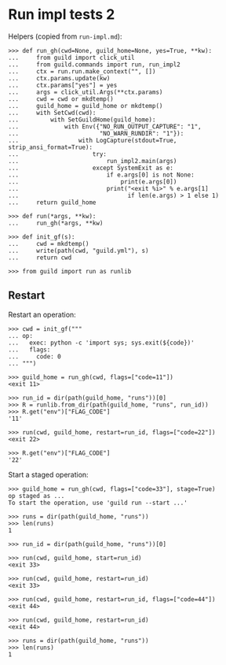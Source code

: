 # Run impl tests 2

Helpers (copied from `run-impl.md`):

    >>> def run_gh(cwd=None, guild_home=None, yes=True, **kw):
    ...     from guild import click_util
    ...     from guild.commands import run, run_impl2
    ...     ctx = run.run.make_context("", [])
    ...     ctx.params.update(kw)
    ...     ctx.params["yes"] = yes
    ...     args = click_util.Args(**ctx.params)
    ...     cwd = cwd or mkdtemp()
    ...     guild_home = guild_home or mkdtemp()
    ...     with SetCwd(cwd):
    ...         with SetGuildHome(guild_home):
    ...             with Env({"NO_RUN_OUTPUT_CAPTURE": "1",
    ...                       "NO_WARN_RUNDIR": "1"}):
    ...                 with LogCapture(stdout=True, strip_ansi_format=True):
    ...                     try:
    ...                         run_impl2.main(args)
    ...                     except SystemExit as e:
    ...                         if e.args[0] is not None:
    ...                             print(e.args[0])
    ...                         print("<exit %i>" % e.args[1]
    ...                               if len(e.args) > 1 else 1)
    ...     return guild_home

    >>> def run(*args, **kw):
    ...     run_gh(*args, **kw)

    >>> def init_gf(s):
    ...     cwd = mkdtemp()
    ...     write(path(cwd, "guild.yml"), s)
    ...     return cwd

    >>> from guild import run as runlib

## Restart

Restart an operation:

    >>> cwd = init_gf("""
    ... op:
    ...   exec: python -c 'import sys; sys.exit(${code})'
    ...   flags:
    ...     code: 0
    ... """)

    >>> guild_home = run_gh(cwd, flags=["code=11"])
    <exit 11>

    >>> run_id = dir(path(guild_home, "runs"))[0]
    >>> R = runlib.from_dir(path(guild_home, "runs", run_id))
    >>> R.get("env")["FLAG_CODE"]
    '11'

    >>> run(cwd, guild_home, restart=run_id, flags=["code=22"])
    <exit 22>

    >>> R.get("env")["FLAG_CODE"]
    '22'

Start a staged operation:

    >>> guild_home = run_gh(cwd, flags=["code=33"], stage=True)
    op staged as ...
    To start the operation, use 'guild run --start ...'

    >>> runs = dir(path(guild_home, "runs"))
    >>> len(runs)
    1

    >>> run_id = dir(path(guild_home, "runs"))[0]

    >>> run(cwd, guild_home, start=run_id)
    <exit 33>

    >>> run(cwd, guild_home, restart=run_id)
    <exit 33>

    >>> run(cwd, guild_home, restart=run_id, flags=["code=44"])
    <exit 44>

    >>> run(cwd, guild_home, restart=run_id)
    <exit 44>

    >>> runs = dir(path(guild_home, "runs"))
    >>> len(runs)
    1
